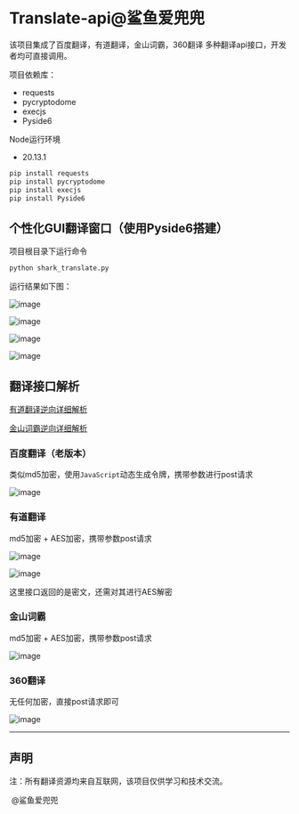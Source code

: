 # Translate-api@鲨鱼爱兜兜

该项目集成了百度翻译，有道翻译，金山词霸，360翻译 多种翻译api接口，开发者均可直接调用。

项目依赖库：

- requests
- pycryptodome
- execjs
- Pyside6

Node运行环境

- 20.13.1

```python
pip install requests
pip install pycryptodome
pip install execjs
pip install Pyside6
```



## 个性化GUI翻译窗口（使用Pyside6搭建）

项目根目录下运行命令

```python
python shark_translate.py
```

运行结果如下图：

![image](https://github.com/shayuaidoudou/Translate-api/assets/140249561/dbc2bcb5-0ca5-42cf-9a91-ef73677e613e)

![image](https://github.com/shayuaidoudou/Translate-api/assets/140249561/c87c4a9e-a722-42e7-87aa-a8cf99aed8c2)

![image](https://github.com/shayuaidoudou/Translate-api/assets/140249561/08eab80b-6024-4e2a-95da-83c5b7f2fd74)

![image](https://github.com/shayuaidoudou/Translate-api/assets/140249561/16a8b672-e778-4b03-8586-413c8c73c226)


## 翻译接口解析

[有道翻译逆向详细解析](https://blog.csdn.net/m0_73641772/article/details/139907510)


[金山词霸逆向详细解析](https://blog.csdn.net/m0_73641772/article/details/140152668)

### 百度翻译（老版本）

类似md5加密，使用`JavaScript`动态生成令牌，携带参数进行post请求

![image](https://github.com/shayuaidoudou/Translate-api/assets/140249561/e476166d-5510-49e9-a04f-36c2035a0837)

### 有道翻译

md5加密 + AES加密，携带参数post请求

![image](https://github.com/shayuaidoudou/Translate-api/assets/140249561/83124b30-8b23-4342-ba34-52c25ba5943a)

![image](https://github.com/shayuaidoudou/Translate-api/assets/140249561/8cf5e28d-31a4-450d-ba8a-db2b489dd148)

这里接口返回的是密文，还需对其进行AES解密

### 金山词霸

md5加密 + AES加密，携带参数post请求

![image](https://github.com/shayuaidoudou/Translate-api/assets/140249561/2c1bfc8e-b4cf-4a68-9c56-41e1316ec38a)

### 360翻译

无任何加密，直接post请求即可

![image](https://github.com/shayuaidoudou/Translate-api/assets/140249561/8f1badb9-dcc8-4119-acc2-5f3f4c4787e7)
____

## 声明

注：所有翻译资源均来自互联网，该项目仅供学习和技术交流。

​										@鲨鱼爱兜兜

